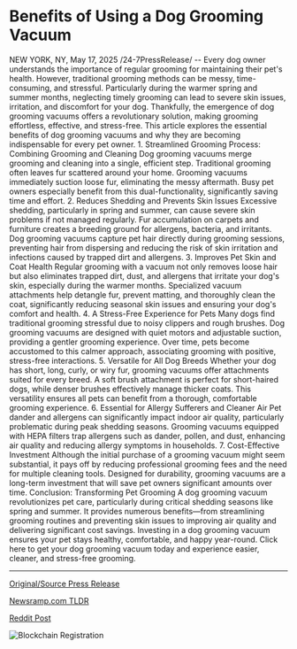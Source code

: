 # Benefits of Using a Dog Grooming Vacuum

NEW YORK, NY, May 17, 2025 /24-7PressRelease/ -- Every dog owner understands the importance of regular grooming for maintaining their pet's health. However, traditional grooming methods can be messy, time-consuming, and stressful. Particularly during the warmer spring and summer months, neglecting timely grooming can lead to severe skin issues, irritation, and discomfort for your dog. Thankfully, the emergence of dog grooming vacuums offers a revolutionary solution, making grooming effortless, effective, and stress-free. This article explores the essential benefits of dog grooming vacuums and why they are becoming indispensable for every pet owner.  1. Streamlined Grooming Process: Combining Grooming and Cleaning  Dog grooming vacuums merge grooming and cleaning into a single, efficient step. Traditional grooming often leaves fur scattered around your home. Grooming vacuums immediately suction loose fur, eliminating the messy aftermath. Busy pet owners especially benefit from this dual-functionality, significantly saving time and effort.  2. Reduces Shedding and Prevents Skin Issues  Excessive shedding, particularly in spring and summer, can cause severe skin problems if not managed regularly. Fur accumulation on carpets and furniture creates a breeding ground for allergens, bacteria, and irritants. Dog grooming vacuums capture pet hair directly during grooming sessions, preventing hair from dispersing and reducing the risk of skin irritation and infections caused by trapped dirt and allergens.  3. Improves Pet Skin and Coat Health  Regular grooming with a vacuum not only removes loose hair but also eliminates trapped dirt, dust, and allergens that irritate your dog's skin, especially during the warmer months. Specialized vacuum attachments help detangle fur, prevent matting, and thoroughly clean the coat, significantly reducing seasonal skin issues and ensuring your dog's comfort and health.  4. A Stress-Free Experience for Pets  Many dogs find traditional grooming stressful due to noisy clippers and rough brushes. Dog grooming vacuums are designed with quiet motors and adjustable suction, providing a gentler grooming experience. Over time, pets become accustomed to this calmer approach, associating grooming with positive, stress-free interactions.  5. Versatile for All Dog Breeds  Whether your dog has short, long, curly, or wiry fur, grooming vacuums offer attachments suited for every breed. A soft brush attachment is perfect for short-haired dogs, while denser brushes effectively manage thicker coats. This versatility ensures all pets can benefit from a thorough, comfortable grooming experience.  6. Essential for Allergy Sufferers and Cleaner Air  Pet dander and allergens can significantly impact indoor air quality, particularly problematic during peak shedding seasons. Grooming vacuums equipped with HEPA filters trap allergens such as dander, pollen, and dust, enhancing air quality and reducing allergy symptoms in households.  7. Cost-Effective Investment  Although the initial purchase of a grooming vacuum might seem substantial, it pays off by reducing professional grooming fees and the need for multiple cleaning tools. Designed for durability, grooming vacuums are a long-term investment that will save pet owners significant amounts over time.  Conclusion: Transforming Pet Grooming  A dog grooming vacuum revolutionizes pet care, particularly during critical shedding seasons like spring and summer. It provides numerous benefits—from streamlining grooming routines and preventing skin issues to improving air quality and delivering significant cost savings. Investing in a dog grooming vacuum ensures your pet stays healthy, comfortable, and happy year-round.  Click here to get your dog grooming vacuum today and experience easier, cleaner, and stress-free grooming. 

---

[Original/Source Press Release](https://www.24-7pressrelease.com/press-release/522880/benefits-of-using-a-dog-grooming-vacuum)
                    

[Newsramp.com TLDR](https://newsramp.com/curated-news/revolutionizing-pet-grooming-with-dog-grooming-vacuums/fa967ce1d079fc836ea37edbb554d0a0) 

 



[Reddit Post](https://www.reddit.com/r/newsramp/comments/1kon87f/revolutionizing_pet_grooming_with_dog_grooming/) 



![Blockchain Registration](https://cdn.newsramp.app/24-7PressRelease/qrcode/255/17/evenYfXv.webp)